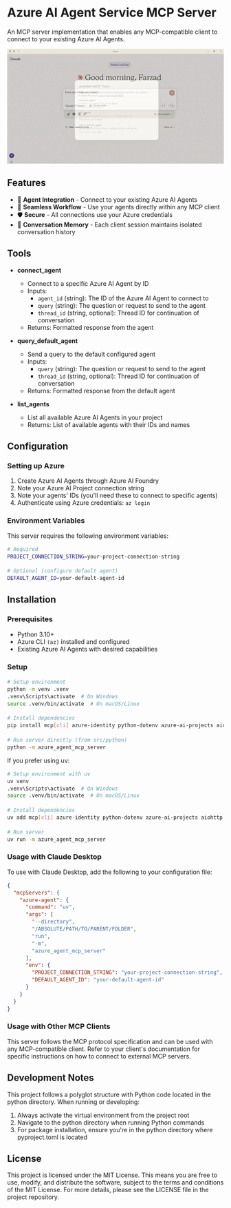 # Azure AI Agent Service MCP Server

An MCP server implementation that enables any MCP-compatible client to connect to your existing Azure AI Agents.

![demo](img/mcp-azs.gif)

## Features

- 🤖 **Agent Integration** - Connect to your existing Azure AI Agents
- 🔄 **Seamless Workflow** - Use your agents directly within any MCP client
- 🛡️ **Secure** - All connections use your Azure credentials
- 🧠 **Conversation Memory** - Each client session maintains isolated conversation history

## Tools

- **connect_agent**
  - Connect to a specific Azure AI Agent by ID
  - Inputs:
    - `agent_id` (string): The ID of the Azure AI Agent to connect to
    - `query` (string): The question or request to send to the agent
    - `thread_id` (string, optional): Thread ID for continuation of conversation
  - Returns: Formatted response from the agent

- **query_default_agent**
  - Send a query to the default configured agent
  - Inputs:
    - `query` (string): The question or request to send to the agent
    - `thread_id` (string, optional): Thread ID for continuation of conversation
  - Returns: Formatted response from the default agent

- **list_agents**
  - List all available Azure AI Agents in your project
  - Returns: List of available agents with their IDs and names

## Configuration

### Setting up Azure

1. Create Azure AI Agents through Azure AI Foundry
2. Note your Azure AI Project connection string
3. Note your agents' IDs (you'll need these to connect to specific agents)
4. Authenticate using Azure credentials: `az login`

### Environment Variables

This server requires the following environment variables:

```bash
# Required
PROJECT_CONNECTION_STRING=your-project-connection-string

# Optional (configure default agent)
DEFAULT_AGENT_ID=your-default-agent-id
```

## Installation

### Prerequisites

- Python 3.10+
- Azure CLI `(az)` installed and configured
- Existing Azure AI Agents with desired capabilities

### Setup

```bash
# Setup environment
python -m venv .venv
.venv\Scripts\activate  # On Windows
source .venv/bin/activate  # On macOS/Linux

# Install dependencies
pip install mcp[cli] azure-identity python-dotenv azure-ai-projects aiohttp

# Run server directly (from src/python)
python -m azure_agent_mcp_server
```

If you prefer using uv:

```bash
# Setup environment with uv
uv venv
.venv\Scripts\activate  # On Windows
source .venv/bin/activate  # On macOS/Linux

# Install dependencies
uv add mcp[cli] azure-identity python-dotenv azure-ai-projects aiohttp

# Run server
uv run -m azure_agent_mcp_server
```

### Usage with Claude Desktop

To use with Claude Desktop, add the following to your configuration file:

```json
{
  "mcpServers": {
    "azure-agent": {
      "command": "uv",
      "args": [
        "--directory",
        "/ABSOLUTE/PATH/TO/PARENT/FOLDER",
        "run",
        "-m",
        "azure_agent_mcp_server"
      ],
      "env": {
        "PROJECT_CONNECTION_STRING": "your-project-connection-string",
        "DEFAULT_AGENT_ID": "your-default-agent-id"
      }
    }
  }
}
```

### Usage with Other MCP Clients

This server follows the MCP protocol specification and can be used with any MCP-compatible client. Refer to your client's documentation for specific instructions on how to connect to external MCP servers.

## Development Notes

This project follows a polyglot structure with Python code located in the python directory. When running or developing:

1. Always activate the virtual environment from the project root
2. Navigate to the python directory when running Python commands
3. For package installation, ensure you're in the python directory where pyproject.toml is located

## License

This project is licensed under the MIT License. This means you are free to use, modify, and distribute the software, subject to the terms and conditions of the MIT License. For more details, please see the LICENSE file in the project repository.